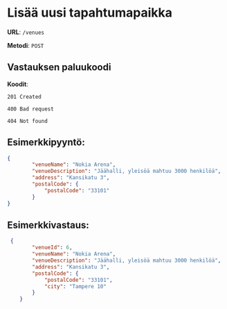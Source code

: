 # Lisää uusi tapahtumapaikka

**URL**: `/venues`

**Metodi**: `POST`

## Vastauksen paluukoodi

**Koodit**:

`201 Created`

`400 Bad request`

`404 Not found`

## Esimerkkipyyntö:

```json
{
        "venueName": "Nokia Arena",
        "venueDescription": "Jäähalli, yleisöä mahtuu 3000 henkilöä",
        "address": "Kansikatu 3",
        "postalCode": {
            "postalCode": "33101"
        }    
}

```

## Esimerkkivastaus:

```json
 {
        "venueId": 6,
        "venueName": "Nokia Arena",
        "venueDescription": "Jäähalli, yleisöä mahtuu 3000 henkilöä",
        "address": "Kansikatu 3",
        "postalCode": {
            "postalCode": "33101",
            "city": "Tampere 10"
        }
    }

```
